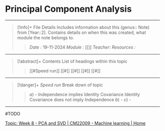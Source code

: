 # Principal Component Analysis
---
> [!info]+ File Details
> Includes information about this (genus:: Note) from [Year::2]. Contains details on when this was created, what module the note belongs to.
> > *Date :*  19-11-2024
> > *Module :* [[]]
> > *Teacher*: 
> > *Resources :*

---
> [!abstract]+ Contents
> List of headings within this topic
> > [[#Speed run]]
> [[#]]
> [[#]]
> [[#]]
> [[#]]

--- 
> [!danger]+ *Speed run*
> Break down of topic 
> > $a)$ -  Independence implies Identity Covariance Identity Covariance does not imply Independence
> $b)$ - 
> $c)$ - 

---

#TODO 

[Topic: Week 8 - PCA and SVD | CM22009 - Machine learning | Home](https://moodle.bath.ac.uk/course/view.php?id=61732&section=8)

